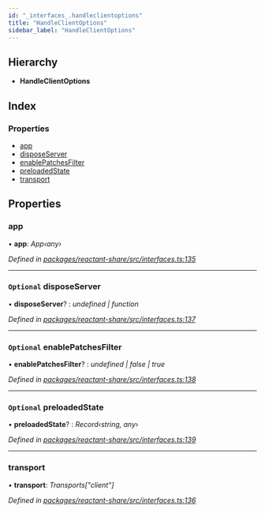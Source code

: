 ```yaml
---
id: "_interfaces_.handleclientoptions"
title: "HandleClientOptions"
sidebar_label: "HandleClientOptions"
---
```


## Hierarchy

* **HandleClientOptions**

## Index

### Properties

* [app](_interfaces_.handleclientoptions.md#app)
* [disposeServer](_interfaces_.handleclientoptions.md#optional-disposeserver)
* [enablePatchesFilter](_interfaces_.handleclientoptions.md#optional-enablepatchesfilter)
* [preloadedState](_interfaces_.handleclientoptions.md#optional-preloadedstate)
* [transport](_interfaces_.handleclientoptions.md#transport)

## Properties

###  app

• **app**: *App‹any›*

*Defined in [packages/reactant-share/src/interfaces.ts:135](https://github.com/unadlib/reactant/blob/5a9891fd/packages/reactant-share/src/interfaces.ts#L135)*

___

### `Optional` disposeServer

• **disposeServer**? : *undefined | function*

*Defined in [packages/reactant-share/src/interfaces.ts:137](https://github.com/unadlib/reactant/blob/5a9891fd/packages/reactant-share/src/interfaces.ts#L137)*

___

### `Optional` enablePatchesFilter

• **enablePatchesFilter**? : *undefined | false | true*

*Defined in [packages/reactant-share/src/interfaces.ts:138](https://github.com/unadlib/reactant/blob/5a9891fd/packages/reactant-share/src/interfaces.ts#L138)*

___

### `Optional` preloadedState

• **preloadedState**? : *Record‹string, any›*

*Defined in [packages/reactant-share/src/interfaces.ts:139](https://github.com/unadlib/reactant/blob/5a9891fd/packages/reactant-share/src/interfaces.ts#L139)*

___

###  transport

• **transport**: *Transports["client"]*

*Defined in [packages/reactant-share/src/interfaces.ts:136](https://github.com/unadlib/reactant/blob/5a9891fd/packages/reactant-share/src/interfaces.ts#L136)*
